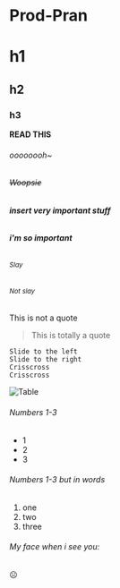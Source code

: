 # Prod-Pran
# h1
## h2
### h3
**READ THIS**
###### *oooooooh~*
###### ~~Woopsie~~
###### **insert _very_ important stuff**
###### ***i'm so important***
###### <sub>Slay</sub>
###### <sup>Not slay</sup>
This is not a quote
> This is totally a quote
```
Slide to the left
Slide to the right
Crisscross
Crisscross
```
![Table](https://user-images.githubusercontent.com/111419494/185072188-60e390db-16d0-4b04-9253-84fc4ace6919.png)
###### Numbers 1-3
- 1
- 2 
- 3
###### Numbers 1-3 but in words
1. one
2. two
3. three
###### My face when i see you:
:frowning_face:
